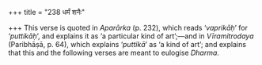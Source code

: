 +++
title = "238 धर्मं शनैः"

+++
This verse is quoted in *Aparārka* (p. 232), which reads ‘*vaprikāḥ*’
for ‘*puttikāḥ*’, and explains it as ‘a particular kind of art’;—and in
*Vīramitrodaya* (Paribhāṣā, p. 64), which explains ‘*puttikā*’ as ‘a
kind of art’; and explains that this and the following verses are meant
to eulogise *Dharma*.


